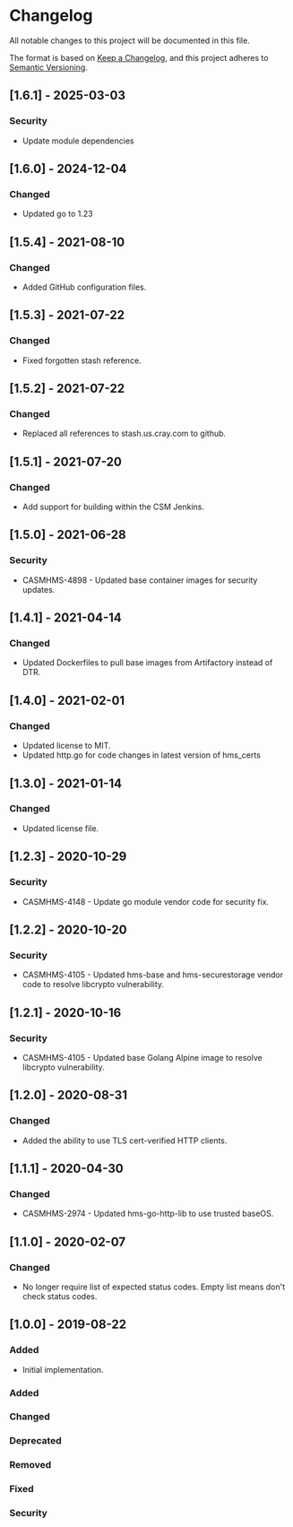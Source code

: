 # Changelog

All notable changes to this project will be documented in this file.

The format is based on [Keep a Changelog](https://keepachangelog.com/en/1.0.0/),
and this project adheres to [Semantic Versioning](https://semver.org/spec/v2.0.0.html).

## [1.6.1] - 2025-03-03

### Security

- Update module dependencies

## [1.6.0] - 2024-12-04

### Changed

- Updated go to 1.23

## [1.5.4] - 2021-08-10

### Changed

- Added GitHub configuration files.

## [1.5.3] - 2021-07-22

### Changed

- Fixed forgotten stash reference.

## [1.5.2] - 2021-07-22

### Changed

- Replaced all references to stash.us.cray.com to github.

## [1.5.1] - 2021-07-20

### Changed

- Add support for building within the CSM Jenkins.

## [1.5.0] - 2021-06-28

### Security

- CASMHMS-4898 - Updated base container images for security updates.

## [1.4.1] - 2021-04-14

### Changed

- Updated Dockerfiles to pull base images from Artifactory instead of DTR.

## [1.4.0] - 2021-02-01

### Changed

- Updated license to MIT.
- Updated http.go for code changes in latest version of hms_certs

## [1.3.0] - 2021-01-14

### Changed

- Updated license file.

## [1.2.3] - 2020-10-29

### Security

- CASMHMS-4148 - Update go module vendor code for security fix.

## [1.2.2] - 2020-10-20

### Security

- CASMHMS-4105 - Updated hms-base and hms-securestorage vendor code to resolve libcrypto vulnerability.

## [1.2.1] - 2020-10-16

### Security

- CASMHMS-4105 - Updated base Golang Alpine image to resolve libcrypto vulnerability.

## [1.2.0] - 2020-08-31

### Changed

- Added the ability to use TLS cert-verified HTTP clients.

## [1.1.1] - 2020-04-30

### Changed

- CASMHMS-2974 - Updated hms-go-http-lib to use trusted baseOS.

## [1.1.0] - 2020-02-07

### Changed

- No longer require list of expected status codes.  Empty list means don't check status codes.

## [1.0.0] - 2019-08-22

### Added

- Initial implementation.

### Added

### Changed

### Deprecated

### Removed

### Fixed

### Security
